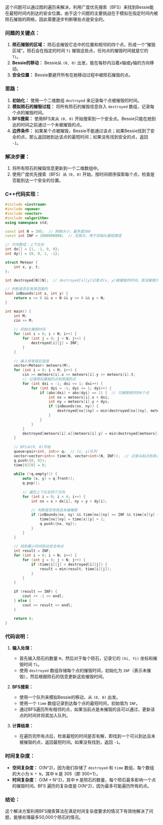 这个问题可以通过图的遍历来解决，利用广度优先搜索（BFS）来找到Bessie能在最短时间内到达的安全位置。由于这个问题的主要挑战在于模拟在指定时间内被陨石摧毁的网格，因此需要逐步判断哪些点是安全的。

### 问题的关键点：
1. **陨石摧毁的区域：** 陨石会摧毁它击中的位置和相邻的四个点，形成一个“摧毁区域”。陨石会在指定的时间 `Ti` 摧毁这些点，任何点的摧毁时间就是它的 `Ti`。
2. **Bessie的移动：** Bessie从 `(0, 0)` 出发，能在每秒内沿着x轴或y轴的方向移动。
3. **安全位置：** Bessie要避开所有在她移动过程中被陨石摧毁的点。

### 思路：
1. **初始化：** 使用一个二维数组 `destroyed` 来记录每个点被摧毁的时间。
2. **模拟陨石的摧毁过程：** 将所有陨石的摧毁信息存入 `destroyed` 数组，记录每个点的摧毁时间。
3. **BFS搜索：** 使用BFS来从 `(0, 0)` 开始搜索到一个安全点。Bessie只能在她到达的时间之前通过一个未被摧毁的点。
4. **边界条件：** 如果某个点被摧毁，Bessie不能通过该点；如果Bessie找到了安全的点，那么返回她到达该点的最短时间；如果没有找到安全的点，返回 `-1`。

### 解决步骤：
1. 将所有陨石的摧毁信息更新到一个二维数组中。
2. 使用广度优先搜索（BFS）从 `(0, 0)` 开始，按时间顺序探索每个点，检查是否能到达一个安全的位置。

### C++代码实现：

```cpp
#include <iostream>
#include <queue>
#include <vector>
#include <algorithm>
using namespace std;

const int N = 305;  // 网格大小，最多是300
const int INF = 1000000000;  // 无限大，用于初始化最短路径

// 方向数组：上下左右
int dx[] = {1, -1, 0, 0};
int dy[] = {0, 0, 1, -1};

struct Meteor {
    int x, y, t;
};

int destroyed[N][N];  // destroyed[x][y]记录点(x, y)被摧毁的时间，若没摧毁为INF

// 判断是否在有效范围内
bool inBounds(int x, int y) {
    return x >= 0 && x < N && y >= 0 && y < N;
}

int main() {
    int M;
    cin >> M;
    
    // 初始化摧毁时间
    for (int i = 0; i < N; i++) {
        for (int j = 0; j < N; j++) {
            destroyed[i][j] = INF;
        }
    }
    
    // 输入所有陨石信息
    vector<Meteor> meteors(M);
    for (int i = 0; i < M; i++) {
        cin >> meteors[i].x >> meteors[i].y >> meteors[i].t;
        // 记录陨石摧毁的点和周围的点
        for (int dxi = -1; dxi <= 1; dxi++) {
            for (int dyi = -1; dyi <= 1; dyi++) {
                if (abs(dxi) + abs(dyi) == 1) {  // 只摧毁相邻的4个点
                    int nx = meteors[i].x + dxi;
                    int ny = meteors[i].y + dyi;
                    if (inBounds(nx, ny)) {
                        destroyed[nx][ny] = min(destroyed[nx][ny], meteors[i].t);
                    }
                }
            }
        }
        destroyed[meteors[i].x][meteors[i].y] = min(destroyed[meteors[i].x][meteors[i].y], meteors[i].t);
    }
    
    // BFS从(0, 0)开始
    queue<pair<int, int>> q;  // (x, y)队列
    vector<vector<int>> time(N, vector<int>(N, INF));  // 记录从起点到各点的最短时间
    q.push({0, 0});
    time[0][0] = 0;
    
    while (!q.empty()) {
        auto [x, y] = q.front();
        q.pop();
        
        // 遍历上下左右四个方向
        for (int i = 0; i < 4; i++) {
            int nx = x + dx[i], ny = y + dy[i];
            
            // 判断是否有效且未被摧毁
            if (inBounds(nx, ny) && time[nx][ny] == INF && time[x][y] + 1 < destroyed[nx][ny]) {
                time[nx][ny] = time[x][y] + 1;
                q.push({nx, ny});
            }
        }
    }
    
    // 找到最小时间到达安全地点
    int result = INF;
    for (int i = 0; i < N; i++) {
        for (int j = 0; j < N; j++) {
            if (time[i][j] < destroyed[i][j]) {
                result = min(result, time[i][j]);
            }
        }
    }
    
    if (result == INF) {
        cout << -1 << endl;
    } else {
        cout << result << endl;
    }
    
    return 0;
}
```

### 代码说明：
1. **输入处理：**
   - 首先输入陨石的数量 `M`，然后对于每个陨石，记录它的 `(Xi, Yi)` 坐标和摧毁时间 `Ti`。
   - 使用 `destroyed` 数组存储每个点的摧毁时间，初始化为 `INF`（表示未摧毁），然后根据陨石的信息更新这些摧毁时间。
   
2. **BFS搜索：**
   - 使用一个队列来模拟Bessie的移动，从 `(0, 0)` 出发。
   - 使用一个 `time` 数组记录到达每个点的最短时间，初始值为 `INF`。
   - 通过BFS遍历所有相邻的点，如果当前点是未摧毁的且可以通过，更新该点的时间并将其加入队列。

3. **计算结果：**
   - 在遍历完所有点后，检查最短的时间是否有解，即找到一个可以到达且未被摧毁的点，返回最短时间。如果没有找到，返回 `-1`。

### 时间复杂度：
- **空间复杂度：** O(N^2)，因为我们存储了 `destroyed` 和 `time` 数组，每个数组的大小为 `N * N`，其中 `N` 是 305（即 300+1）。
- **时间复杂度：** O(M + N^2)，其中 `M` 是陨石的数量，每个陨石最多影响一个点的摧毁时间。BFS 遍历的复杂度是 O(N^2)，因为最多可能遍历所有的点。

### 结论：
这个解决方案利用BFS搜索算法在满足时间复杂度要求的情况下有效地解决了问题，能够处理最多50,000个陨石的情况。